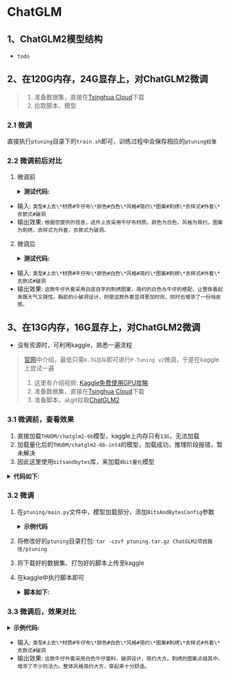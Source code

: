 # ChatGLM


## 1、ChatGLM2模型结构
- `todo`

## 2、在120G内存，24G显存上，对ChatGLM2微调
> 1. 准备数据集，直接在[Tsinghua Cloud](https://cloud.tsinghua.edu.cn/f/b3f119a008264b1cabd1/?dl=1)下载
> 2. 拉取脚本、模型

### 2.1 微调
直接执行`ptuning`目录下的`train.sh`即可，训练过程中会保存相应的`ptuning权重`

### 2.2 微调前后对比
1. 微调前

    <details>
    <summary><b>测试代码:</b></summary>

    ```python
    model_path = "原始模型所在目录"
    tokenizer = AutoTokenizer.from_pretrained(model_path, trust_remote_code=True)
    model = AutoModel.from_pretrained(model_path, trust_remote_code=True).half().cuda()
    model = model.eval()

    # 微调前
    response, history = model.chat(tokenizer, "类型#上衣\*材质#牛仔布\*颜色#白色\*风格#简约\*图案#刺绣\*衣样式#外套\*衣款式#破洞", history=[])
    print(response)
    ```
    </details>

- 输入: `类型#上衣\*材质#牛仔布\*颜色#白色\*风格#简约\*图案#刺绣\*衣样式#外套\*衣款式#破洞`
- 输出效果: `根据您提供的信息，这件上衣采用牛仔布材质，颜色为白色，风格为简约，图案为刺绣，衣样式为外套，衣款式为破洞。`

2. 微调后

    <details>
    <summary><b>测试代码:</b></summary>

    ```python
    # 1、配置文件中提供'pre_seq_len'参数
    config = AutoConfig.from_pretrained(model_path, trust_remote_code=True, pre_seq_len=128)
    # 2、模型加载时，会创建一个随机初始化的'model.transformer.prefix_encoder'
    model = AutoModel.from_pretrained(model_path, config=config, trust_remote_code=True)
    # 3、加载P-Tuning权重
    prefix_state_dict = torch.load("/训练时的输出目录/checkpoint-600/pytorch_model.bin")
    new_prefix_state_dict = {}
    for k, v in prefix_state_dict.items():
        if k.startswith("transformer.prefix_encoder."):
            new_prefix_state_dict[k[len("transformer.prefix_encoder."):]] = v
    model.transformer.prefix_encoder.load_state_dict(new_prefix_state_dict)

    model = model.eval()
    model = model.half().cuda()    # 模型的主要参数，使用float16，猜测这里是为了跟训练阶段保持一致
    model.transformer.prefix_encoder.float()    # ptuning的权重，使用float32

    # 微调后
    response, history = model.chat(tokenizer, "类型#上衣\*材质#牛仔布\*颜色#白色\*风格#简约\*图案#刺绣\*衣样式#外套\*衣款式#破洞", history=[])
    print(response)
    ```
    </details>

- 输入: `类型#上衣\*材质#牛仔布\*颜色#白色\*风格#简约\*图案#刺绣\*衣样式#外套\*衣款式#破洞`
- 输出效果: `这款牛仔外套采用白底白字的刺绣图案，简约的白色与牛仔的搭配，让整体看起来既大气又随性。胸前的小破洞设计，则使这款外套显得更加时尚，同时也增添了一份俏皮感。`

## 3、在13G内存，16G显存上，对ChatGLM2微调
- 没有资源时，可利用kaggle，熟悉一遍流程
> [官网](https://www.heywhale.com/mw/project/64984a7b72ebe240516ae79c)中介绍，最低只需`6.7G显存`即可进行`P-Tuning v2`微调，于是在kaggle上尝试一遍
> 1. 这里有介绍视频: [Kaggle免费使用GPU攻略](https://www.bilibili.com/video/BV1oa411u7uR/?spm_id_from=333.788&vd_source=6f83dfd98e9e60e0535ab4b15f5c8e50)
> 2. 准备数据集，直接在[Tsinghua Cloud](https://cloud.tsinghua.edu.cn/f/b3f119a008264b1cabd1/?dl=1)下载
> 3. 准备脚本，从git拉取[ChatGLM2](https://github.com/THUDM/ChatGLM2-6B)

### 3.1 微调前，查看效果
1. 直接加载`THUDM/chatglm2-6b`模型，kaggle上内存只有`13G`，无法加载
2. 加载量化后的`THUDM/chatglm2-6b-int4`的模型，加载成功，推理阶段报错，暂未解决
3. 因此这里使用`bitsandbytes`库，来加载`8bit量化`模型

<details>
<summary><b>代码如下:</b></summary>

```python
# 1、kaggle中需要先安装这两个包
!pip install --upgrade accelerate
!pip install bitsandbytes


# 2、加载模型
import torch
from transformers import AutoTokenizer, AutoModel, BitsAndBytesConfig

model_name_or_path = 'THUDM/chatglm2-6b'
tokenizer = AutoTokenizer.from_pretrained(model_name_or_path, trust_remote_code=True)

bnb_config = BitsAndBytesConfig(
    load_in_8bit = True,
    llm_int8_threshold = 6.0,
    llm_int8_has_fp16_weight = False,
)
model = AutoModel.from_pretrained(model_name_or_path, 
                                  quantization_config = bnb_config,
                                  trust_remote_code=True)
model = model.eval()

# 3、推理
response, history = model.chat(tokenizer, "类型#上衣\*材质#牛仔布\*颜色#白色\*风格#简约\*图案#刺绣\*衣样式#外套\*衣款式#破洞", history=[])
print(response)

# 最终输出结果:
上衣

材质:牛仔布
颜色:白色
风格:简约
图案:刺绣
衣样式:外套
衣款式:破洞

这是一件简约的刺绣外套,使用牛仔布制成,颜色为白色。衣款式为外套,衣样式为破洞。
```

</details>

### 3.2 微调
1. 在`ptuning/main.py`文件中，模型加载部分，添加`BitsAndBytesConfig`参数

    <details>
    <summary><b>示例代码</b></summary>

    ```python
    # 修改前:
    model = AutoModel.from_pretrained(model_args.model_name_or_path, config=config, trust_remote_code=True)

    # 修改后:
    bnb_config = BitsAndBytesConfig(
            load_in_8bit = True,
            llm_int8_threshold = 6.0,
            llm_int8_has_fp16_weight = False,
        )
    model = AutoModel.from_pretrained(model_args.model_name_or_path, 
                                    quantization_config = bnb_config,
                                    config=config,
                                    trust_remote_code=True)
    ```
    
    </details>
2. 将修改好的`ptuning`目录打包: `tar -czvf ptuning.tar.gz ChatGLM2项目路径/ptuning`
3. 将下载好的数据集、打包好的脚本上传至kaggle
4. 在kaggle中执行脚本即可
   
    <details>
    <summary><b>脚本如下:</b></summary>

    ```python
    !pip install rouge_chinese
    !pip install --upgrade accelerate
    !pip install bitsandbytes

    import os
    os.environ["WANDB_DISABLED"] = "true"

    !torchrun --standalone --nnodes=1 --nproc-per-node=1 /kaggle/input/ptuning/ptuning/main.py \
        --do_train \
        --train_file /kaggle/input/advertisegen/AdvertiseGen/train.json \
        --validation_file /kaggle/input/advertisegen/AdvertiseGen/dev.json \
        --preprocessing_num_workers 2 \
        --prompt_column content \
        --response_column summary \
        --overwrite_cache \
        --model_name_or_path THUDM/chatglm2-6b \
        --output_dir output/adgen-chatglm2-6b-pt \
        --overwrite_output_dir \
        --max_source_length 64 \
        --max_target_length 128 \
        --per_device_train_batch_size 1 \
        --per_device_eval_batch_size 1 \
        --gradient_accumulation_steps 6 \
        --predict_with_generate \
        --max_steps 600 \
        --logging_steps 60 \
        --save_steps 60 \
        --learning_rate 2e-2 \
        --pre_seq_len 128 
    ```
    
    </details>

### 3.3 微调后，效果对比

<details>
    <summary><b>示例代码:</b></summary>

    ```python
    !pip install --upgrade accelerate
    !pip install bitsandbytes

    import torch
    from transformers import (
        AutoConfig,
        AutoModel,
        AutoTokenizer,
        BitsAndBytesConfig,
    )

    model_name_or_path = 'THUDM/chatglm2-6b'
    tokenizer = AutoTokenizer.from_pretrained(model_name_or_path, trust_remote_code=True)
    config = AutoConfig.from_pretrained(model_name_or_path,
                                            trust_remote_code=True,
                                            pre_seq_len=128) # 这里要提供'pre_seq_len'参数
    bnb_config = BitsAndBytesConfig(
                    load_in_8bit = True,
                    llm_int8_threshold = 6.0,
                    llm_int8_has_fp16_weight = False,
                )
    model = AutoModel.from_pretrained(model_name_or_path, 
                                        quantization_config = bnb_config,
                                        config=config,
                                        trust_remote_code=True)


    # 加载P-Tuning权重
    prefix_state_dict = torch.load("/kaggle/input/ptuning-model/pytorch_model.bin")
    new_prefix_state_dict = {}
    for k, v in prefix_state_dict.items():
        if k.startswith("transformer.prefix_encoder."):
            new_prefix_state_dict[k[len("transformer.prefix_encoder."):]] = v
    model.transformer.prefix_encoder.load_state_dict(new_prefix_state_dict)
    model.transformer.prefix_encoder.float()    # ptuning的权重，使用float32
    model.eval()

    # 微调后
    response, history = model.chat(tokenizer, "类型#上衣\*材质#牛仔布\*颜色#白色\*风格#简约\*图案#刺绣\*衣样式#外套\*衣款式#破洞", history=[])
    print(response)
    ```
    
</details>

- 输入: `类型#上衣\*材质#牛仔布\*颜色#白色\*风格#简约\*图案#刺绣\*衣样式#外套\*衣款式#破洞`
- 输出效果: `这款牛仔外套采用白色牛仔面料，破洞设计，简约大方。刺绣的图案点缀其中，增添了不少的活力。整体风格简约大方，穿起来十分舒适。`
